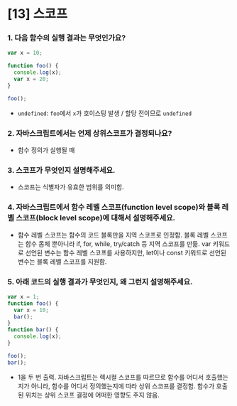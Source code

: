 # [13] 스코프

### 1. 다음 함수의 실행 결과는 무엇인가요?

```js
var x = 10;

function foo() {
  console.log(x);
  var x = 20;
}

foo();
```

- `undefined`: `foo`에서 `x`가 호이스팅 발생 / 할당 전이므로 `undefined`

### 2. 자바스크립트에서는 언제 상위스코프가 결정되나요?

- 함수 정의가 실행될 때

### 3. 스코프가 무엇인지 설명해주세요.

- 스코프는 식별자가 유효한 범위를 의미함.

### 4. 자바스크립트에서 함수 레벨 스코프(function level scope)와 블록 레벨 스코프(block level scope)에 대해서 설명해주세요.

- 함수 레벨 스코프는 함수의 코드 블록만을 지역 스코프로 인정함. 블록 레벨 스코프는 함수 몸체 뿐아니라 if, for, while, try/catch 등 지역 스코프를 만듦. var 키워드로 선언된 변수는 함수 레벨 스코프를 사용하지만, let이나 const 키워드로 선언된 변수는 블록 레벨 스코프를 지원함.

### 5. 아래 코드의 실행 결과가 무엇인지, 왜 그런지 설명해주세요.

```js
var x = 1;
function foo() {
  var x = 10;
  bar();
}
function bar() {
  console.log(x);
}

foo();
bar();
```

- 1을 두 번 출력. 자바스크립트는 렉시컬 스코프를 따르므로 함수를 어디서 호출했는지가 아니라, 함수를 어디서 정의했는지에 따라 상위 스코프를 결정함. 함수가 호출된 위치는 상위 스코프 결정에 어떠한 영향도 주지 않음.

